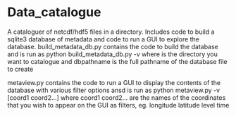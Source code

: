 # Data_catalogue
A cataloguer of netcdf/hdf5 files in a directory. Includes code to build a sqlite3 database of metadata and code to run a GUI to explore the database.
build_metadata_db.py contains the code to build the database and is run as 
python build_metadata_db.py <indir> <ftype> <dbpathname> -v
where <indir> is the directory you want to catalogue and dbpathname is the full pathname of the database file to create

metaview.py contains the code to run a GUI to display the contents of the database with various filter options ansd is run as
python metaview.py <dbpathname> -v [coord1 coord2...]
where coord1 coord2... are the names of the coordinates that you wish to appear on the GUI as filters, eg. longitude latitude level time
